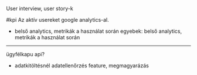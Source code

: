 User interview, user story-k

#kpi
Az aktív usereket google analytics-al.
- belső analytics, metrikák a használat során
egyebek: belső analytics, metrikák a használat során

------
ügyfélkapu api?
- adatkitöltésnél adatellenőrzés feature, megmagyarázás